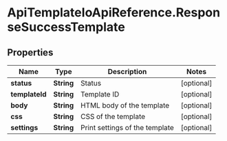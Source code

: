 # ApiTemplateIoApiReference.ResponseSuccessTemplate

## Properties

Name | Type | Description | Notes
------------ | ------------- | ------------- | -------------
**status** | **String** | Status | [optional] 
**templateId** | **String** | Template ID | [optional] 
**body** | **String** | HTML body of the template | [optional] 
**css** | **String** | CSS of the template | [optional] 
**settings** | **String** | Print settings of the template | [optional] 


